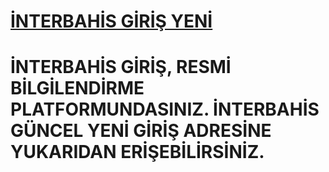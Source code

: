 <h1><a href="https://n9.cl/u1qyo" title="İNTERBAHİS GİRİŞ YENİ">İNTERBAHİS GİRİŞ YENİ</a></h1>

# İNTERBAHİS GİRİŞ, RESMİ BİLGİLENDİRME PLATFORMUNDASINIZ. İNTERBAHİS GÜNCEL YENİ GİRİŞ ADRESİNE YUKARIDAN ERİŞEBİLİRSİNİZ.
